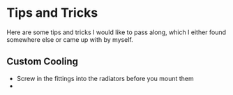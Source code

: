 # Tips and Tricks

Here are some tips and tricks I would like to pass along, which I either found somewhere else or came up with by myself.

## Custom Cooling

* Screw in the fittings into the radiators before you mount them
* 
